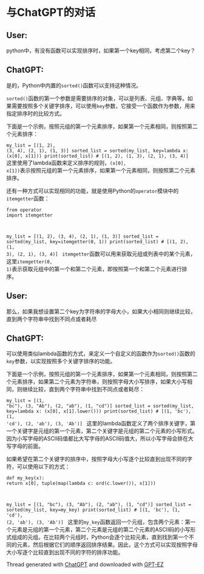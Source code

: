 # 与ChatGPT的对话

## User:

python中，有没有函数可以实现排序时，如果第一个key相同，考虑第二个key？


## ChatGPT:

是的，Python中内置的<code>sorted()</code>函数可以支持这种情况。

<code>sorted()</code>函数的第一个参数是需要排序的对象，可以是列表、元组、字典等。如果需要按照多个关键字排序，可以使用<code>key</code>参数，它接受一个函数作为参数，用来指定排序时的比较方式。

下面是一个示例，按照元组的第一个元素排序，如果第一个元素相同，则按照第二个元素排序：


<code class="!whitespace-pre hljs language-python">my_list = [(1, 2), (3, 4), (2, 1), (1, 3)]
sorted_list = sorted(my_list, key=lambda x: (x[0], x[1]))
print(sorted_list)  # [(1, 2), (1, 3), (2, 1), (3, 4)]
</code>
这里使用了lambda函数来定义排序的规则，<code>(x[0], x[1])</code>表示按照元组的第一个元素排序，如果第一个元素相同，则按照第二个元素排序。

还有一种方式可以实现相同的功能，就是使用Python的<code>operator</code>模块中的<code>itemgetter</code>函数：


<code class="!whitespace-pre hljs language-python">from operator import itemgetter

my_list = [(1, 2), (3, 4), (2, 1), (1, 3)]
sorted_list = sorted(my_list, key=itemgetter(0, 1))
print(sorted_list)  # [(1, 2), (1, 3), (2, 1), (3, 4)]
</code>
<code>itemgetter</code>函数可以用来获取元组或列表中的某个元素，这里<code>itemgetter(0, 1)</code>表示获取元组中的第一个和第二个元素，即按照第一个和第二个元素进行排序。

## User:

那么，如果我想设置第二个key为字符串的字母大小，如果大小相同则继续比较，直到两个字符串中找到不同点或者耗尽


## ChatGPT:

可以使用类似lambda函数的方式，来定义一个自定义的函数作为<code>sorted()</code>函数的<code>key</code>参数，以实现按照多个关键字排序的功能。

下面是一个示例，按照元组的第一个元素排序，如果第一个元素相同，则按照第二个元素排序，如果第二个元素为字符串，则按照字母大小写排序，如果大小写相同，则继续比较，直到两个字符串中找到不同点或者耗尽：


<code class="!whitespace-pre hljs language-python">my_list = [(1, "bc"), (3, "Ab"), (2, "ab"), (1, "cd")]
sorted_list = sorted(my_list, key=lambda x: (x[0], x[1].lower()))
print(sorted_list)  # [(1, 'bc'), (1, 'cd'), (2, 'ab'), (3, 'Ab')]
</code>
这里的lambda函数定义了两个排序关键字，第一个关键字是元组的第一个元素，第二个关键字是元组的第二个元素的小写形式。因为小写字母的ASCII码值都比大写字母的ASCII码值大，所以小写字母会排在大写字母的前面。

如果希望在第二个关键字的排序中，按照字母大小写逐个比较直到出现不同的字符，可以使用以下的方式：


<code class="!whitespace-pre hljs language-python">def my_key(x):
    return x[0], tuple(map(lambda c: ord(c.lower()), x[1]))

my_list = [(1, "bc"), (3, "Ab"), (2, "ab"), (1, "cd")]
sorted_list = sorted(my_list, key=my_key)
print(sorted_list)  # [(1, 'bc'), (1, 'cd'), (2, 'ab'), (3, 'Ab')]
</code>
这里的<code>my_key</code>函数返回一个元组，包含两个元素：第一个元素是元组的第一个元素，第二个元素是元组的第二个元素的ASCII码的小写形式组成的元组。在比较两个元组时，Python会逐个比较元素，直到找到第一个不同的元素，然后根据它们的顺序返回排序结果。因此，这个方式可以实现按照字母大小写逐个比较直到出现不同的字符的排序功能。

Thread generated with <a href="https://chat.openai.com">ChatGPT</a> and downloaded with <a href="https://gptez.xyz">GPT-EZ</a>